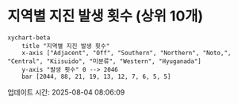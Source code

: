# 지역별 지진 발생 횟수 (상위 10개)

```mermaid
xychart-beta
    title "지역별 지진 발생 횟수"
    x-axis ["Adjacent", "Off", "Southern", "Northern", "Noto,", "Central", "Kiisuido", "미분류", "Western", "Hyuganada"]
    y-axis "발생 횟수" 0 --> 2046
    bar [2044, 88, 21, 19, 13, 12, 7, 6, 5, 5]
```

업데이트 시간: 2025-08-04 08:06:09
